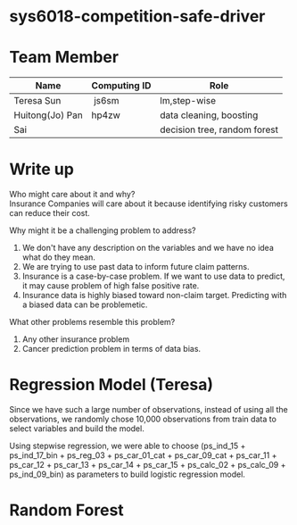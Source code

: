# sys6018-competition-safe-driver

# Team Member
|    Name         | Computing ID  |    Role       |
| -------------   | ------------- | ------------- |
| Teresa Sun      |  js6sm        | lm,step-wise            | 
| Huitong(Jo) Pan |  hp4zw        | data cleaning, boosting| 
| Sai             |               | decision tree, random forest | 

# Write up
Who might care about it and why?       
Insurance Companies will care about it because identifying risky customers can reduce their cost.

Why might it be a challenging problem to address?  
1) We don't have any description on the variables and we have no idea what do they mean.
2) We are trying to use past data to inform future claim patterns. 
3) Insurance is a case-by-case problem. If we want to use data to predict, it may cause problem of high false positive rate.
4) Insurance data is highly biased toward non-claim target. Predicting with a biased data can be problemetic.

What other problems resemble this problem?       
1) Any other insurance problem      
2) Cancer prediction problem in terms of data bias. 


# Regression Model (Teresa)
Since we have such a large number of observations, instead of using all the observations, we randomly chose 10,000 observations from train data to select variables and build the model. 

Using stepwise regression, we were able to choose (ps_ind_15 + ps_ind_17_bin + ps_reg_03 + ps_car_01_cat + ps_car_09_cat + ps_car_11 + ps_car_12 + ps_car_13 + ps_car_14 + ps_car_15 + ps_calc_02 + ps_calc_09 + ps_ind_09_bin) as parameters to build logistic regression model.


# Random Forest
